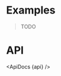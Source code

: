 <script lang="ts">
	import { ApiDocs } from 'svelte-ux';

	import api from '$lib/components/Baseline.svelte?raw&sveld';

	import Chart, { Svg } from '$lib/components/Chart.svelte';

	import Preview from '$lib/docs/Preview.svelte';
	import Blockquote from '$lib/docs/Blockquote.svelte';
</script>

<h1>Examples</h1>

<Blockquote>TODO</Blockquote>

<h1>API</h1>

<ApiDocs {api} />
